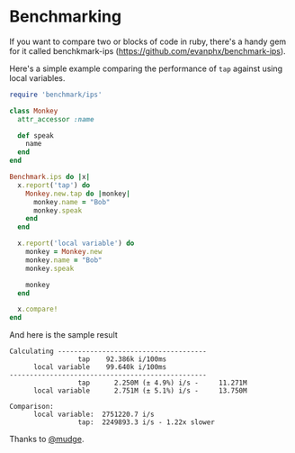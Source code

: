 # Benchmarking

If you want to compare two or blocks of code in ruby, there's a handy gem for it called benchkmark-ips (https://github.com/evanphx/benchmark-ips).

Here's a simple example comparing the performance of `tap` against using local variables.

```ruby
require 'benchmark/ips'

class Monkey
  attr_accessor :name

  def speak
    name
  end
end

Benchmark.ips do |x|
  x.report('tap') do
    Monkey.new.tap do |monkey|
      monkey.name = "Bob"
      monkey.speak
    end
  end

  x.report('local variable') do
    monkey = Monkey.new
    monkey.name = "Bob"
    monkey.speak

    monkey
  end

  x.compare!
end
```

And here is the sample result

```console
Calculating -------------------------------------
                 tap    92.386k i/100ms
      local variable    99.640k i/100ms
-------------------------------------------------
                 tap      2.250M (± 4.9%) i/s -     11.271M
      local variable      2.751M (± 5.1%) i/s -     13.750M

Comparison:
      local variable:  2751220.7 i/s
                 tap:  2249893.3 i/s - 1.22x slower
```

Thanks to [@mudge](http://github.com/mudge).
